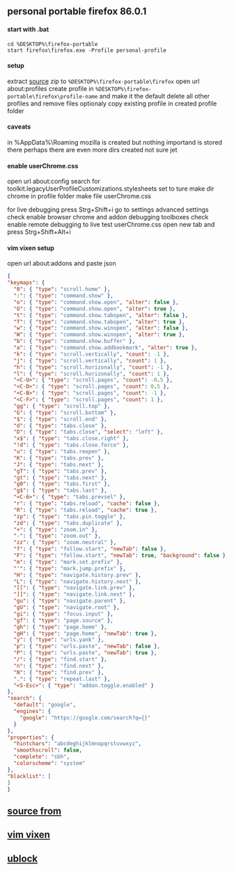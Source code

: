 ## personal portable firefox 86.0.1

#### start with .bat
```batch
cd %DESKTOP%\firefox-portable
start firefox\firefox.exe -Profile personal-profile
```

#### setup
extract [source](https://ftp.mozilla.org/pub/firefox/candidates/86.0.1-candidates/build1/win64/en-US/) zip to `%DESKTOP%\firefox-portable\firefox`
open url about:profiles
create profile in `%DESKTOP%\firefox-portable\firefox\profile-name` and make it the default
delete all other profiles and remove files
optionaly copy existing profile in created profile folder

#### caveats
in %AppData%\Roaming mozilla is created but nothing importand is stored there
perhaps there are even more dirs created not sure jet

#### enable userChrome.css
open url about:config
search for toolkit.legacyUserProfileCustomizations.stylesheets
set to ture
make dir chrome in profile folder
make file userChrome.css

for live debugging press Strg+Shift+i
go to settings advanced settings
check enable browser chrome and addon debugging toolboxes
check enable remote debugging
to live test userChrome.css open new tab and press Strg+Shift+Alt+i

#### vim vixen setup
open url about:addons and paste json

```json
{
"keymaps": {
  "0": { "type": "scroll.home" },
  ":": { "type": "command.show" },
  "o": { "type": "command.show.open", "alter": false },
  "O": { "type": "command.show.open", "alter": true },
  "t": { "type": "command.show.tabopen", "alter": false },
  "T": { "type": "command.show.tabopen", "alter": true },
  "w": { "type": "command.show.winopen", "alter": false },
  "W": { "type": "command.show.winopen", "alter": true },
  "b": { "type": "command.show.buffer" },
  "a": { "type": "command.show.addbookmark", "alter": true },
  "k": { "type": "scroll.vertically", "count": -1 },
  "j": { "type": "scroll.vertically", "count": 1 },
  "h": { "type": "scroll.horizonally", "count": -1 },
  "l": { "type": "scroll.horizonally", "count": 1 },
  "<C-U>": { "type": "scroll.pages", "count": -0.5 },
  "<C-D>": { "type": "scroll.pages", "count": 0.5 },
  "<C-B>": { "type": "scroll.pages", "count": -1 },
  "<C-F>": { "type": "scroll.pages", "count": 1 },
  "gg": { "type": "scroll.top" },
  "G": { "type": "scroll.bottom" },
  "$": { "type": "scroll.end" },
  "d": { "type": "tabs.close" },
  "D": { "type": "tabs.close", "select": "left" },
  "x$": { "type": "tabs.close.right" },
  "!d": { "type": "tabs.close.force" },
  "u": { "type": "tabs.reopen" },
  "K": { "type": "tabs.prev" },
  "J": { "type": "tabs.next" },
  "gT": { "type": "tabs.prev" },
  "gt": { "type": "tabs.next" },
  "g0": { "type": "tabs.first" },
  "g$": { "type": "tabs.last" },
  "<C-6>": { "type": "tabs.prevsel" },
  "r": { "type": "tabs.reload", "cache": false },
  "R": { "type": "tabs.reload", "cache": true },
  "zp": { "type": "tabs.pin.toggle" },
  "zd": { "type": "tabs.duplicate" },
  "+": { "type": "zoom.in" },
  "-": { "type": "zoom.out" },
  "zz": { "type": "zoom.neutral" },
  "f": { "type": "follow.start", "newTab": false },
  "F": { "type": "follow.start", "newTab": true, "background": false },
  "m": { "type": "mark.set.prefix" },
  "'": { "type": "mark.jump.prefix" },
  "H": { "type": "navigate.history.prev" },
  "L": { "type": "navigate.history.next" },
  "[[": { "type": "navigate.link.prev" },
  "]]": { "type": "navigate.link.next" },
  "gu": { "type": "navigate.parent" },
  "gU": { "type": "navigate.root" },
  "gi": { "type": "focus.input" },
  "gf": { "type": "page.source" },
  "gh": { "type": "page.home" },
  "gH": { "type": "page.home", "newTab": true },
  "y": { "type": "urls.yank" },
  "p": { "type": "urls.paste", "newTab": false },
  "P": { "type": "urls.paste", "newTab": true },
  "/": { "type": "find.start" },
  "n": { "type": "find.next" },
  "N": { "type": "find.prev" },
  ".": { "type": "repeat.last" },
  "<S-Esc>": { "type": "addon.toggle.enabled" }
},
"search": {
  "default": "google",
  "engines": {
    "google": "https://google.com/search?q={}"
  }
},
"properties": {
  "hintchars": "abcdeghijklmnopqrstuvwxyz",
  "smoothscroll": false,
  "complete": "sbh",
  "colorscheme": "system"
},
"blacklist": [
]
}
```

## [source from](https://ftp.mozilla.org/pub/firefox/candidates/86.0.1-candidates/build1/win64/en-US/)
## [vim vixen](https://github.com/ueokande/vim-vixen)
## [ublock](https://github.com/gorhill/uBlock)


